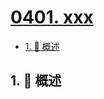 # [0401. xxx](https://github.com/Tdahuyou/TNotes.leetcode/tree/main/notes/0401.%20xxx)

<!-- region:toc -->

- [1. 📝 概述](#1--概述)

<!-- endregion:toc -->

## 1. 📝 概述
